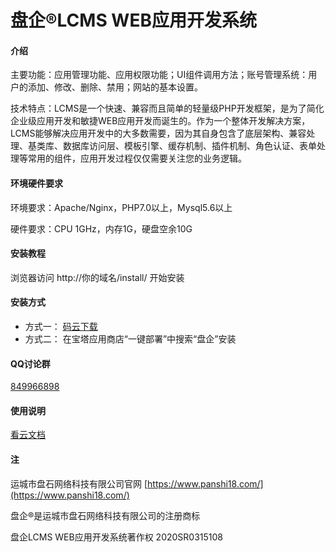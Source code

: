 # 盘企®LCMS WEB应用开发系统

#### 介绍

主要功能：应用管理功能、应用权限功能；UI组件调用方法；账号管理系统：用户的添加、修改、删除、禁用；网站的基本设置。

技术特点：LCMS是一个快速、兼容而且简单的轻量级PHP开发框架，是为了简化企业级应用开发和敏捷WEB应用开发而诞生的。作为一个整体开发解决方案，LCMS能够解决应用开发中的大多数需要，因为其自身包含了底层架构、兼容处理、基类库、数据库访问层、模板引擎、缓存机制、插件机制、角色认证、表单处理等常用的组件，应用开发过程仅仅需要关注您的业务逻辑。

#### 环境硬件要求

环境要求：Apache/Nginx，PHP7.0以上，Mysql5.6以上

硬件要求：CPU 1GHz，内存1G，硬盘空余10G


#### 安装教程

浏览器访问 http://你的域名/install/ 开始安装

#### 安装方式

 - 方式一： [码云下载](https://gitee.com/luckymoke/LCMS.OPEN/releases)
 - 方式二： 在宝塔应用商店“一键部署”中搜索“盘企”安装

#### QQ讨论群

[849966898](https://jq.qq.com/?\_wv=1027&k=5hOL21w)

#### 使用说明

[看云文档](https://www.kancloud.cn/luckymoke/lcms)

#### 注

运城市盘石网络科技有限公司官网 [https://www.panshi18.com/](https://www.panshi18.com/)

盘企®是运城市盘石网络科技有限公司的注册商标

盘企LCMS WEB应用开发系统著作权 2020SR0315108
